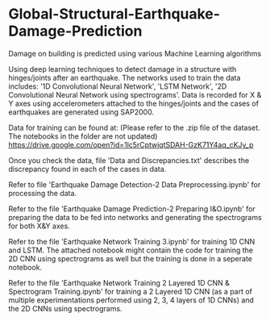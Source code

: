 # Global-Structural-Earthquake-Damage-Prediction
Damage on building is predicted using various Machine Learning algorithms

Using deep learning techniques to detect damage in a structure with hinges/joints after an earthquake. The networks used to train the data includes: '1D Convolutional Neural Network', 'LSTM Network', '2D Convolutional Neural Network using spectrograms'. Data is recorded for X & Y axes using accelerometers attached to the hinges/joints and the cases of earthquakes are generated using SAP2000.

Data for training can be found at: (Please refer to the .zip file of the dataset. The notebooks in the folder are not updated) https://drive.google.com/open?id=1lc5rCptwjqtSDAH-GzK71Y4aq_cKJy_p

Once you check the data, file 'Data and Discrepancies.txt' describes the discrepancy found in each of the cases in data.

Refer to file 'Earthquake Damage Detection-2 Data Preprocessing.ipynb' for processing the data.

Refer to the file 'Earthquake Damage Prediction-2 Preparing I&O.ipynb' for preparing the data to be fed into networks and generating the spectrograms for both X&Y axes.

Refer to the file 'Earthquake Network Training 3.ipynb' for training 1D CNN and LSTM. The attached notebook might contain the code for training the 2D CNN using spectrograms as well but the training is done in a seperate notebook.

Refer to the file 'Earthquake Network Training 2 Layered 1D CNN & Spectrogram Training.ipynb' for training a 2 Layered 1D CNN (as a part of multiple experimentations performed using 2, 3, 4 layers of 1D CNNs) and the 2D CNNs using spectrograms.
